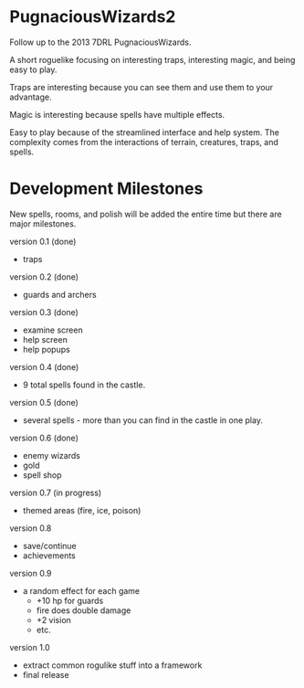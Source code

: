 PugnaciousWizards2
==================
Follow up to the 2013 7DRL PugnaciousWizards.


A short roguelike focusing on interesting traps, interesting magic, and being easy to play.

Traps are interesting because you can see them and use them to your advantage.

Magic is interesting because spells have multiple effects.

Easy to play because of the streamlined interface and help system. The complexity comes from the interactions of terrain, creatures, traps, and spells.

Development Milestones
======================
New spells, rooms, and polish will be added the entire time but there are major milestones.

version 0.1 (done)
* traps

version 0.2 (done)
* guards and archers

version 0.3 (done)
* examine screen
* help screen
* help popups

version 0.4 (done)
* 9 total spells found in the castle.

version 0.5 (done)
* several spells - more than you can find in the castle in one play.

version 0.6 (done)
* enemy wizards
* gold
* spell shop

version 0.7 (in progress)
* themed areas (fire, ice, poison)

version 0.8
* save/continue
* achievements

version 0.9
* a random effect for each game
	* +10 hp for guards
	* fire does double damage
	* +2 vision
	* etc.

version 1.0
* extract common rogulike stuff into a framework
* final release